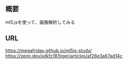 ## 概要
ml5.jsを使って、画像解析してみる

## URL
https://megafriday.github.io/ml5js-study/
https://zenn.dev/sdkfz181tiger/articles/af26e3a67ad14c
